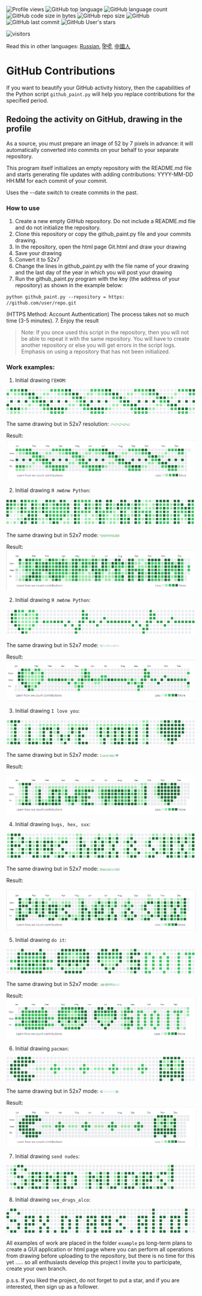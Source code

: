 ![Profile views](https://gpvc.arturio.dev/BEPb) 
![GitHub top language](https://img.shields.io/github/languages/top/BEPb/github-contributions) 
![GitHub language count](https://img.shields.io/github/languages/count/BEPb/github-contributions)
![GitHub code size in bytes](https://img.shields.io/github/languages/code-size/BEPb/github-contributions)
![GitHub repo size](https://img.shields.io/github/repo-size/BEPb/github-contributions) 
![GitHub](https://img.shields.io/github/license/BEPb/github-contributions) 
![GitHub last commit](https://img.shields.io/github/last-commit/BEPb/github-contributions)
![GitHub User's stars](https://img.shields.io/github/stars/BEPb?style=social)
<p align="left">
<img src="https://visitor-badge.laobi.icu/badge?page_id=BEPb.github-contributions" alt="visitors"/>
</p>

Read this in other languages: [Russian](README.ru.md), [हिन्दी](README.hindi.md), [中國人](README.chinese.md)

# GitHub Contributions
If you want to beautify your GitHub activity history, then the capabilities of the Python script ``github_paint.py``
will help you replace contributions for the specified period.

## Redoing the activity on GitHub, drawing in the profile
As a source, you must prepare an image of 52 by 7 pixels in advance: it will
automatically converted into commits on your behalf to your separate repository.


This program itself initializes an empty repository with the README.md file and starts generating file updates with
adding contributions: YYYY-MM-DD HH:MM for each commit of your commit.

Uses the --date switch to create
commits in the past.

### How to use
1. Create a new empty GitHub repository. Do not include a README.md file and do not initialize the repository.
2. Clone this repository or copy the github_paint.py file and your commits drawing.
3. In the repository, open the html page Git.html and draw your drawing
4. Save your drawing
5. Convert it to 52x7
6. Change the lines in github_paint.py with the file name of your drawing and the last day of the year in which you will
   post your drawing
7. Run the github_paint.py program with the key (the address of your repository) as shown in the example below:

```commandline
python github_paint.py --repository = https: //github.com/user/repo.git
```
(HTTPS Method: Account Authentication)
The process takes not so much time (3-5 minutes).
7. Enjoy the result

> Note:
If you once used this script in the repository, then you will not be able to repeat it with the same repository.
You will have to create another repository or else you will get errors in the script logs.
Emphasis on using a repository that has not been initialized.


### Work examples:
1. Initial drawing `ГЕНОМ`:

![](./example/genom.png)

The same drawing but in 52x7 resolution:
![](./example/genom_mini.png)

Result:
![](./example/genom_res.png)

2. Initial drawing  `Я люблю Python`:

![](./example/i_l_p.png)

The same drawing but in 52x7 mode:
![](./example/i_l_p_mini.png)

Result:
![](./example/i_l_p_res.png)

2. Initial drawing  `Я люблю Python`:

![](./example/heart.png)

The same drawing but in 52x7 mode:
![](./example/heart_mini.png)

Result:
![](./example/heart_res.png)

3. Initial drawing  `I love you`:

![](./example/I_love_you.png)

The same drawing but in 52x7 mode:
![](./example/I_love_you_mini.png)

Result:

![](./example/I_love_you_res.png)

4. Initial drawing  `bugs, hex, sux`:

![](./example/bugs_hex_sux.png)

The same drawing but in 52x7 mode:
![](./example/bugs_hex_sux_mini.png)

Result:

![](./example/bugs_hex_sux_res.png)


5. Initial drawing  `do it`:

![](./example/do_it.png)

The same drawing but in 52x7 mode:
![](./example/do_it_mini.png)

Result:
![](./example/do_it_res.png)

6. Initial drawing `pacman`:

![](./example/pacman.png)

The same drawing but in 52x7 mode:
![](./example/pacman_mini.png)

Result:
![](./example/pacman_res.png)

7. Initial drawing  `send nudes`:

![](./example/send_nudes.png)

8. Initial drawing  `sex_drugs_alco`:

![](./example/sex_drugs_alco.png)

All examples of work are placed in the folder `example`
ps long-term plans to create a GUI application or html page where you can perform all operations from
drawing before uploading to the repository, but there is no time for this yet ..... so all enthusiasts  develop this 
project
I invite you to participate, create your own branch.

p.s.s. If you liked the project, do not forget to put a star, and if you are interested, then sign up as a follower.